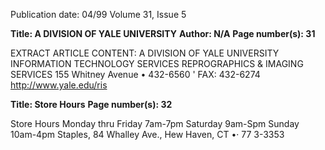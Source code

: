 Publication date: 04/99
Volume 31, Issue 5

**Title: A DIVISION OF YALE UNIVERSITY**
**Author: N/A**
**Page number(s): 31**

EXTRACT ARTICLE CONTENT:
A DIVISION OF YALE UNIVERSITY 
INFORMATION TECHNOLOGY SERVICES 
REPROGRAPHICS 
& IMAGING SERVICES 
155 Whitney Avenue • 432-6560 
' 
FAX: 432-6274 
http://www.yale.edu/ris 


**Title: Store Hours**
**Page number(s): 32**

Store Hours 
Monday thru Friday 
7am-7pm 
Saturday 
9am-Spm 
Sunday 
10am-4pm 
Staples, 84 Whalley Ave., Hew Haven, CT •· 77 3-3353